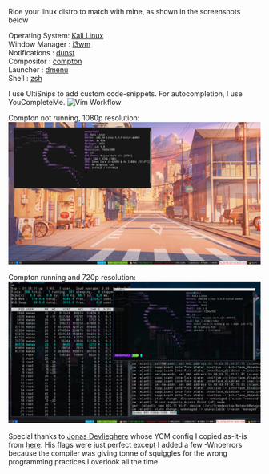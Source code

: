 Rice your linux distro to match with mine, as shown in the screenshots below

Operating System: [Kali Linux](https://www.kali.org/)  
Window Manager  : [i3wm](https://i3wm.org/)  
Notifications   : [dunst](https://github.com/dunst-project/dunst)  
Compositor      : [compton](https://github.com/chjj/compton)  
Launcher        : [dmenu](https://tools.suckless.org/dmenu/)  
Shell           : [zsh](https://www.zsh.org/)  

I use UltiSnips to add custom code-snippets. For autocompletion, I use YouCompleteMe.
![Vim Workflow](screenshots/vim_workflow.gif)

Compton not running, 1080p resolution:  
![Compositor Off](screenshots/1080p_screenfetch.png)

Compton running and 720p resolution:  
![Compositor On](screenshots/compositor_on.png)  

Special thanks to [Jonas Devlieghere](https://github.com/JDevlieghere) whose YCM config I copied as-it-is from [here](https://jonasdevlieghere.com/a-better-youcompleteme-config/). His flags were just perfect except I added a few -Wnoerrors because the compiler was giving tonne of squiggles for the wrong programming practices I overlook all the time.
